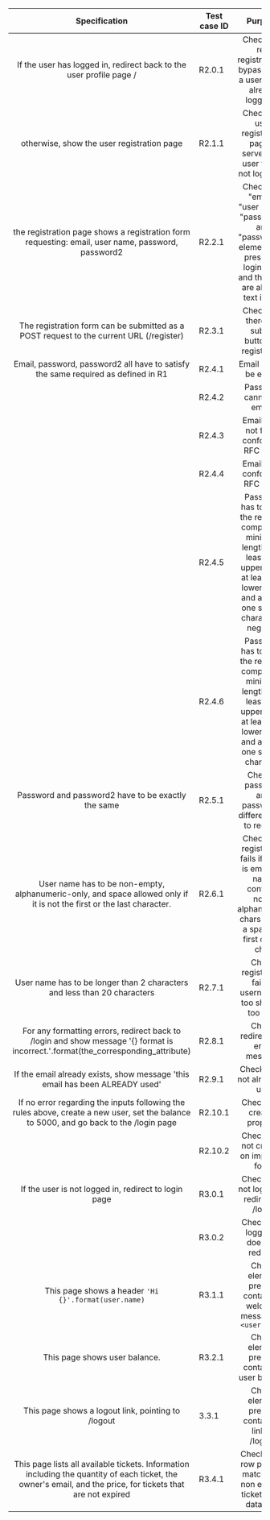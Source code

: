 | Specification | Test case ID | Purpose |
|:-:|-|:-:|
| If the user has logged in, redirect back to the user profile page / | R2.0.1 | Check that re-registration is bypassed for a user that is already logged in |
| otherwise, show the user registration page | R2.1.1 | Check that user registration page is served to a user that is not logged in |
| the registration page shows a registration form requesting: email, user name, password, password2 | R2.2.1 | Check that "email", "user name", "password", and "password2" elements are present in login page and that they are all form text inputs |
| The registration form can be submitted as a POST request to the current URL (/register) | R2.3.1 | Check that there is a submit button for registration |
| Email, password, password2 all have to satisfy the same required as defined in R1 | R2.4.1 | Email cannot be empty |
| | R2.4.2 | Password cannot be empty |
| | R2.4.3 | Email must not fail to conform to RFC 5322 |
| | R2.4.4 | Email must conform to RFC 5322 |
| | R2.4.5 | Password has to meet the required complexity: minimum length 6, at least one upper case, at least one lower case, and at least one special character - negative |
| | R2.4.6 | Password has to meet the required complexity: minimum length 6, at least one upper case, at least one lower case, and at least one special character |
| Password and password2 have to be exactly the same | R2.5.1 | Check if password and password2 different fails to register |
| User name has to be non-empty, alphanumeric-only, and space allowed only if it is not the first or the last character. | R2.6.1 | Check that registration fails if name is empty or name contains non-alphanumeric chars or has a space as first or last char |
| User name has to be longer than 2 characters and less than 20 characters | R2.7.1 | Check registration fails if username is too short or too long |
| For any formatting errors, redirect back to /login and show message '{} format is incorrect.'.format(the_corresponding_attribute) | R2.8.1 | Check redirect and error message |
| If the email already exists, show message 'this email has been ALREADY used' | R2.9.1 | Check email not already in use |
| If no error regarding the inputs following the rules above, create a new user, set the balance to 5000, and go back to the /login page | R2.10.1 | Check user created properly |
| | R2.10.2 | Check user not created on improper form |
| If the user is not logged in, redirect to login page | R3.0.1 | Check user not logged in redirect to /login |
| | R3.0.2 | Check user logged in does not redirect |
| This page shows a header `'Hi {}'.format(user.name)` | R3.1.1 | Check element present containing welcome message `Hi <user.name>` |
| This page shows user balance. | R3.2.1 | Check element present containing user balance |
| This page shows a logout link, pointing to /logout | 3.3.1 | Check element present containing link to /logout |
| This page lists all available tickets. Information including the quantity of each ticket, the owner's email, and the price, for tickets that are not expired | R3.4.1 | Check table row present matching a non expired ticket in the database |